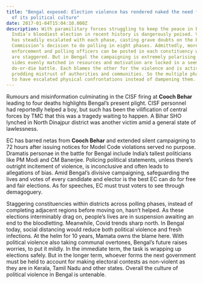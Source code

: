 ```yaml
---
title: "Bengal exposed: Election violence has rendered naked the need for reform
  of its political culture"
date: 2017-01-04T15:04:10.000Z
description: With paramilitary forces struggling to keep the peace in Bengal,
  India’s bloodiest election in recent history is dangerously poised. Violence
  has steadily escalated with each phase, casting grave doubts on the Election
  Commission’s decision to do polling in eight phases. Admittedly, more law
  enforcement and polling officers can be posted in each constituency when polls
  are staggered. But in Bengal the campaigning is extremely polarising and two
  sides evenly matched in resources and motivation are locked in a seemingly
  do-or-die battle. Each blames the other for the violence and is actively
  prodding mistrust of authorities and communities. So the multiple phases seem
  to have escalated physical confrontations instead of dampening them.
---
```

Rumours and misinformation culminating in the CISF firing at **Cooch Behar** leading to four deaths highlights Bengal’s present plight. CISF personnel had reportedly helped a boy, but such has been the vilification of central forces by TMC that this was a tragedy waiting to happen. A Bihar SHO lynched in North Dinajpur district was another victim amid a general state of lawlessness.

EC has barred netas from **Cooch Behar** and extended silent campaigning to 72 hours after issuing notices for Model Code violations served no purpose. Dramatis personae in the battle for Bengal include India’s tallest politicians like PM Modi and CM Banerjee. Policing political statements, unless there’s outright incitement of violence, is inconclusive and often leads to allegations of bias. Amid Bengal’s divisive campaigning, safeguarding the lives and votes of every candidate and elector is the best EC can do for free and fair elections. As for speeches, EC must trust voters to see through demagoguery.

Staggering constituencies within districts across polling phases, instead of completing adjacent regions before moving on, hasn’t helped. As these elections interminably drag on, people’s lives are in suspension awaiting an end to the bloodletting. Meanwhile, Covid trends sharp north. In Bengal today, social distancing would reduce both political violence and fresh infections. At the helm for 10 years, Mamata owns the blame here. With political violence also taking communal overtones, Bengal’s future raises worries, to put it mildly. In the immediate term, the task is wrapping up elections safely. But in the longer term, whoever forms the next government must be held to account for making electoral contests as non-violent as they are in Kerala, Tamil Nadu and other states. Overall the culture of political violence in Bengal is untenable.